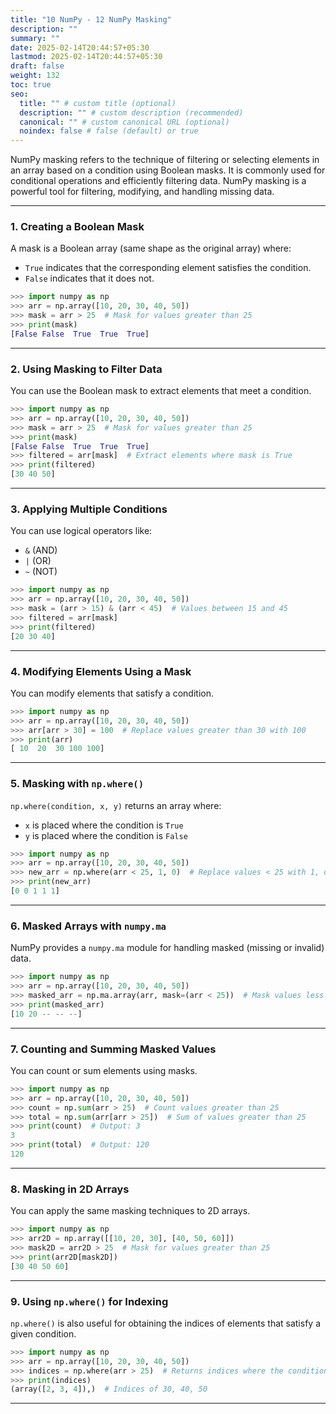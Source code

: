 ```yaml
---
title: "10 NumPy - 12 NumPy Masking"
description: ""
summary: ""
date: 2025-02-14T20:44:57+05:30
lastmod: 2025-02-14T20:44:57+05:30
draft: false
weight: 132
toc: true
seo:
  title: "" # custom title (optional)
  description: "" # custom description (recommended)
  canonical: "" # custom canonical URL (optional)
  noindex: false # false (default) or true
---
```




NumPy masking refers to the technique of filtering or selecting elements in an array based on a condition using Boolean masks. It is commonly used for conditional operations and efficiently filtering data. NumPy masking is a powerful tool for filtering, modifying, and handling missing data.

---

### 1. **Creating a Boolean Mask**

A mask is a Boolean array (same shape as the original array) where:

- `True` indicates that the corresponding element satisfies the condition.
- `False` indicates that it does not.

```python
>>> import numpy as np
>>> arr = np.array([10, 20, 30, 40, 50])
>>> mask = arr > 25  # Mask for values greater than 25
>>> print(mask)
[False False  True  True  True]
```

---

### 2. **Using Masking to Filter Data**

You can use the Boolean mask to extract elements that meet a condition.

```python
>>> import numpy as np
>>> arr = np.array([10, 20, 30, 40, 50])
>>> mask = arr > 25  # Mask for values greater than 25
>>> print(mask)
[False False  True  True  True]
>>> filtered = arr[mask]  # Extract elements where mask is True
>>> print(filtered)
[30 40 50]
```

---

### 3. **Applying Multiple Conditions**

You can use logical operators like:

- `&` (AND)
- `|` (OR)
- `~` (NOT)

```python
>>> import numpy as np
>>> arr = np.array([10, 20, 30, 40, 50])
>>> mask = (arr > 15) & (arr < 45)  # Values between 15 and 45
>>> filtered = arr[mask]
>>> print(filtered)
[20 30 40]
```

---

### 4. **Modifying Elements Using a Mask**

You can modify elements that satisfy a condition.

```python
>>> import numpy as np
>>> arr = np.array([10, 20, 30, 40, 50])
>>> arr[arr > 30] = 100  # Replace values greater than 30 with 100
>>> print(arr)
[ 10  20  30 100 100]
```

---

### 5. **Masking with `np.where()`**

`np.where(condition, x, y)` returns an array where:

- `x` is placed where the condition is `True`
- `y` is placed where the condition is `False`

```python
>>> import numpy as np
>>> arr = np.array([10, 20, 30, 40, 50])
>>> new_arr = np.where(arr < 25, 1, 0)  # Replace values < 25 with 1, others with 0
>>> print(new_arr)
[0 0 1 1 1]
```

---

### 6. **Masked Arrays with `numpy.ma`**

NumPy provides a `numpy.ma` module for handling masked (missing or invalid) data.

```python
>>> import numpy as np
>>> arr = np.array([10, 20, 30, 40, 50])
>>> masked_arr = np.ma.array(arr, mask=(arr < 25))  # Mask values less than 25
>>> print(masked_arr)
[10 20 -- -- --]
```

---

### 7. **Counting and Summing Masked Values**

You can count or sum elements using masks.

```python
>>> import numpy as np
>>> arr = np.array([10, 20, 30, 40, 50])
>>> count = np.sum(arr > 25)  # Count values greater than 25
>>> total = np.sum(arr[arr > 25])  # Sum of values greater than 25
>>> print(count)  # Output: 3
3
>>> print(total)  # Output: 120
120
```

---

### 8. **Masking in 2D Arrays**

You can apply the same masking techniques to 2D arrays.

```python
>>> import numpy as np
>>> arr2D = np.array([[10, 20, 30], [40, 50, 60]])
>>> mask2D = arr2D > 25  # Mask for values greater than 25
>>> print(arr2D[mask2D])
[30 40 50 60]
```

---

### 9. **Using `np.where()` for Indexing**

`np.where()` is also useful for obtaining the indices of elements that satisfy a given condition.

```python
>>> import numpy as np
>>> arr = np.array([10, 20, 30, 40, 50])
>>> indices = np.where(arr > 25)  # Returns indices where the condition is True
>>> print(indices)
(array([2, 3, 4]),)  # Indices of 30, 40, 50
```

---

